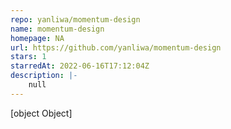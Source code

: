 ```yaml
---
repo: yanliwa/momentum-design
name: momentum-design
homepage: NA
url: https://github.com/yanliwa/momentum-design
stars: 1
starredAt: 2022-06-16T17:12:04Z
description: |-
    null
---
```


[object Object]
